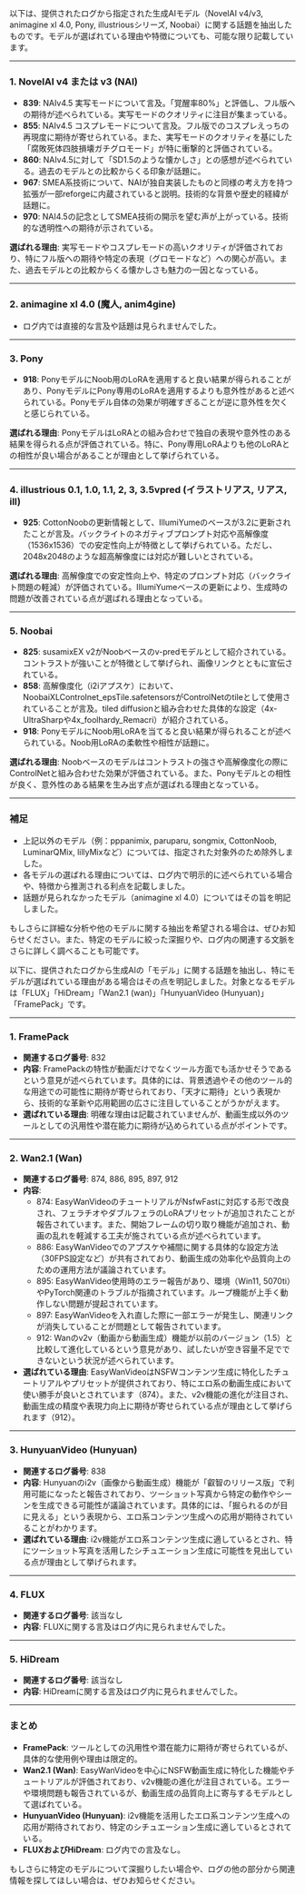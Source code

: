 以下は、提供されたログから指定された生成AIモデル（NovelAI v4/v3, animagine xl 4.0, Pony, illustriousシリーズ, Noobai）に関する話題を抽出したものです。モデルが選ばれている理由や特徴についても、可能な限り記載しています。

---

### 1. **NovelAI v4 または v3 (NAI)**
- **839**: NAIv4.5 実写モードについて言及。「覚醒率80%」と評価し、フル版への期待が述べられている。実写モードのクオリティに注目が集まっている。
- **855**: NAIv4.5 コスプレモードについて言及。フル版でのコスプレえっちの再現度に期待が寄せられている。また、実写モードのクオリティを基にした「腐敗死体四肢損壊ガチグロモード」が特に衝撃的と評価されている。
- **860**: NAIv4.5に対して「SD1.5のような懐かしさ」との感想が述べられている。過去のモデルとの比較からくる印象が話題に。
- **967**: SMEA系技術について、NAIが独自実装したものと同様の考え方を持つ拡張が一部reforgeに内蔵されていると説明。技術的な背景や歴史的経緯が話題に。
- **970**: NAI4.5の記念としてSMEA技術の開示を望む声が上がっている。技術的な透明性への期待が示されている。

**選ばれる理由**: 実写モードやコスプレモードの高いクオリティが評価されており、特にフル版への期待や特定の表現（グロモードなど）への関心が高い。また、過去モデルとの比較からくる懐かしさも魅力の一因となっている。

---

### 2. **animagine xl 4.0 (魔人, anim4gine)**
- ログ内では直接的な言及や話題は見られませんでした。

---

### 3. **Pony**
- **918**: PonyモデルにNoob用のLoRAを適用すると良い結果が得られることがあり、PonyモデルにPony専用のLoRAを適用するよりも意外性があると述べられている。Ponyモデル自体の効果が明確すぎることが逆に意外性を欠くと感じられている。

**選ばれる理由**: PonyモデルはLoRAとの組み合わせで独自の表現や意外性のある結果を得られる点が評価されている。特に、Pony専用LoRAよりも他のLoRAとの相性が良い場合があることが理由として挙げられている。

---

### 4. **illustrious 0.1, 1.0, 1.1, 2, 3, 3.5vpred (イラストリアス, リアス, ill)**
- **925**: CottonNoobの更新情報として、IllumiYumeのベースが3.2に更新されたことが言及。バックライトのネガティブプロンプト対応や高解像度（1536x1536）での安定性向上が特徴として挙げられている。ただし、2048x2048のような超高解像度には対応が難しいとされている。

**選ばれる理由**: 高解像度での安定性向上や、特定のプロンプト対応（バックライト問題の軽減）が評価されている。IllumiYumeベースの更新により、生成時の問題が改善されている点が選ばれる理由となっている。

---

### 5. **Noobai**
- **825**: susamixEX v2がNoobベースのv-predモデルとして紹介されている。コントラストが強いことが特徴として挙げられ、画像リンクとともに宣伝されている。
- **858**: 高解像度化（i2iアプスケ）において、NoobaiXLControlnet_epsTile.safetensorsがControlNetのtileとして使用されていることが言及。tiled diffusionと組み合わせた具体的な設定（4x-UltraSharpや4x_foolhardy_Remacri）が紹介されている。
- **918**: PonyモデルにNoob用LoRAを当てると良い結果が得られることが述べられている。Noob用LoRAの柔軟性や相性が話題に。

**選ばれる理由**: Noobベースのモデルはコントラストの強さや高解像度化の際にControlNetと組み合わせた効果が評価されている。また、Ponyモデルとの相性が良く、意外性のある結果を生み出す点が選ばれる理由となっている。

---

### 補足
- 上記以外のモデル（例：pppanimix, paruparu, songmix, CottonNoob, LuminarQMix, lillyMixなど）については、指定された対象外のため除外しました。
- 各モデルの選ばれる理由については、ログ内で明示的に述べられている場合や、特徴から推測される利点を記載しました。
- 話題が見られなかったモデル（animagine xl 4.0）についてはその旨を明記しました。

もしさらに詳細な分析や他のモデルに関する抽出を希望される場合は、ぜひお知らせください。また、特定のモデルに絞った深掘りや、ログ内の関連する文脈をさらに詳しく調べることも可能です。

以下に、提供されたログから生成AIの「モデル」に関する話題を抽出し、特にモデルが選ばれている理由がある場合はその点を明記しました。対象となるモデルは「FLUX」「HiDream」「Wan2.1 (wan)」「HunyuanVideo (Hunyuan)」「FramePack」です。

---

### 1. FramePack
- **関連するログ番号**: 832
- **内容**: FramePackの特性が動画だけでなくツール方面でも活かせそうであるという意見が述べられています。具体的には、背景透過やその他のツール的な用途での可能性に期待が寄せられており、「天才に期待」という表現から、技術的な革新や応用範囲の広さに注目していることがうかがえます。
- **選ばれている理由**: 明確な理由は記載されていませんが、動画生成以外のツールとしての汎用性や潜在能力に期待が込められている点がポイントです。

---

### 2. Wan2.1 (Wan)
- **関連するログ番号**: 874, 886, 895, 897, 912
- **内容**:
  - 874: EasyWanVideoのチュートリアルがNsfwFastに対応する形で改良され、フェラチオやダブルフェラのLoRAプリセットが追加されたことが報告されています。また、開始フレームの切り取り機能が追加され、動画の乱れを軽減する工夫が施されている点が述べられています。
  - 886: EasyWanVideoでのアプスケや補間に関する具体的な設定方法（30FPS設定など）が共有されており、動画生成の効率化や品質向上のための運用方法が議論されています。
  - 895: EasyWanVideo使用時のエラー報告があり、環境（Win11, 5070ti）やPyTorch関連のトラブルが指摘されています。ループ機能が上手く動作しない問題が提起されています。
  - 897: EasyWanVideoを入れ直した際に一部エラーが発生し、関連リンクが消失していることが問題として報告されています。
  - 912: Wanのv2v（動画から動画生成）機能が以前のバージョン（1.5）と比較して進化しているという意見があり、試したいが空き容量不足でできないという状況が述べられています。
- **選ばれている理由**: EasyWanVideoはNSFWコンテンツ生成に特化したチュートリアルやプリセットが提供されており、特にエロ系の動画生成において使い勝手が良いとされています（874）。また、v2v機能の進化が注目され、動画生成の精度や表現力向上に期待が寄せられている点が理由として挙げられます（912）。

---

### 3. HunyuanVideo (Hunyuan)
- **関連するログ番号**: 838
- **内容**: Hunyuanのi2v（画像から動画生成）機能が「叡智のリリース版」で利用可能になったと報告されており、ツーショット写真から特定の動作やシーンを生成できる可能性が議論されています。具体的には、「掘られるのが目に見える」という表現から、エロ系コンテンツ生成への応用が期待されていることがわかります。
- **選ばれている理由**: i2v機能がエロ系コンテンツ生成に適しているとされ、特にツーショット写真を活用したシチュエーション生成に可能性を見出している点が理由として挙げられます。

---

### 4. FLUX
- **関連するログ番号**: 該当なし
- **内容**: FLUXに関する言及はログ内に見られませんでした。

---

### 5. HiDream
- **関連するログ番号**: 該当なし
- **内容**: HiDreamに関する言及はログ内に見られませんでした。

---

### まとめ
- **FramePack**: ツールとしての汎用性や潜在能力に期待が寄せられているが、具体的な使用例や理由は限定的。
- **Wan2.1 (Wan)**: EasyWanVideoを中心にNSFW動画生成に特化した機能やチュートリアルが評価されており、v2v機能の進化が注目されている。エラーや環境問題も報告されているが、動画生成の品質向上に寄与するモデルとして選ばれている。
- **HunyuanVideo (Hunyuan)**: i2v機能を活用したエロ系コンテンツ生成への応用が期待されており、特定のシチュエーション生成に適しているとされている。
- **FLUXおよびHiDream**: ログ内での言及なし。

もしさらに特定のモデルについて深掘りしたい場合や、ログの他の部分から関連情報を探してほしい場合は、ぜひお知らせください。


